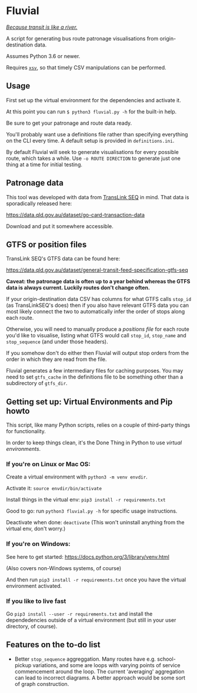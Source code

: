 # Fluvial

[*Because transit is like a river.*](https://humantransit.org/2011/02/basics-branching-or-how-transit-is-like-a-river.html)

A script for generating bus route patronage visualisations from origin-destination data.

Assumes Python 3.6 or newer.

Requires [`xsv`](https://github.com/BurntSushi/xsv), so that timely CSV manipulations can be performed.


## Usage

First set up the virtual environment for the dependencies and activate it.

At this point you can run `$ python3 fluvial.py -h` for the built-in help.

Be sure to get your patronage and route data ready.

You'll probably want use a definitions file rather than specifying everything on the CLI every time. A default setup is provided in `definitions.ini`.

By default Fluvial will seek to generate visualisations for every possible route, which takes a while. Use `-o ROUTE DIRECTION` to generate just one thing at a time for initial testing.

## Patronage data

This tool was developed with data from [TransLink SEQ](https://translink.com.au/) in mind. That data is sporadically released here:

https://data.qld.gov.au/dataset/go-card-transaction-data

Download and put it somewhere accessible.


## GTFS or position files

TransLink SEQ's GTFS data can be found here:

https://data.qld.gov.au/dataset/general-transit-feed-specification-gtfs-seq

**Caveat: the patronage data is often up to a year behind whereas the GTFS data is always current. Luckily routes don't change often.**

If your origin-destination data CSV has columns for what GTFS calls `stop_id` (as TransLinkSEQ's does) then if you also have relevant GTFS data you can most likely connect the two to automatically infer the order of stops along each route.

Otherwise, you will need to manually produce a *positions file* for each route you'd like to visualise, listing what GTFS would call `stop_id`, `stop_name` and `stop_sequence` (and under those headers).

If you somehow don't do either then Fluvial will output stop orders from the order in which they are read from the file.

Fluvial generates a few intermediary files for caching purposes. You may need to set `gtfs_cache` in the definitions file to be something other than a subdirectory of `gtfs_dir`.

## Getting set up: Virtual Environments and Pip howto

This script, like many Python scripts, relies on a couple of third-party things for functionality.

In order to keep things clean, it's the Done Thing in Python to use *virtual environments*.

### If you're on Linux or Mac OS:

Create a virtual environment with `python3 -m venv envdir`.

Activate it: `source envdir/bin/activate`

Install things in the virtual env: `pip3 install -r requirements.txt`

Good to go: run `python3 fluvial.py -h` for specific usage instructions.

Deactivate when done: `deactivate`
(This won't uninstall anything from the virtual env, don't worry.)

### If you're on Windows:

See here to get started: https://docs.python.org/3/library/venv.html

(Also covers non-Windows systems, of course)

And then run `pip3 install -r requirements.txt` once you have the virtual environment activated.

### If you like to live fast

Go `pip3 install --user -r requirements.txt` and install the dependedencies outside of a virtual environment (but still in your user directory, of course).

## Features on the to-do list

- Better `stop_sequence` aggreggation. Many routes have e.g. school-pickup variations, and some are loops with varying points of service commencement around the loop. The current 'averaging' aggregation can lead to incorrect diagrams. A better approach would be some sort of graph construction.
